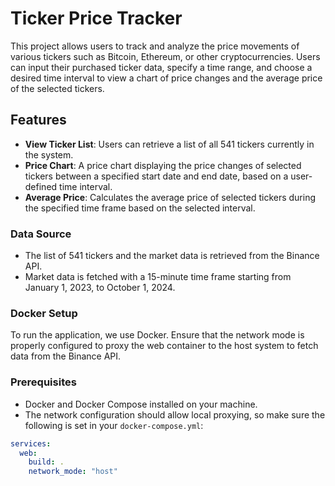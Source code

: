 # Ticker Price Tracker

This project allows users to track and analyze the price movements of various tickers such as Bitcoin, Ethereum, or other cryptocurrencies. Users can input their purchased ticker data, specify a time range, and choose a desired time interval to view a chart of price changes and the average price of the selected tickers.

## Features

- **View Ticker List**: Users can retrieve a list of all 541 tickers currently in the system.
- **Price Chart**: A price chart displaying the price changes of selected tickers between a specified start date and end date, based on a user-defined time interval.
- **Average Price**: Calculates the average price of selected tickers during the specified time frame based on the selected interval.

### Data Source
- The list of 541 tickers and the market data is retrieved from the Binance API.
- Market data is fetched with a 15-minute time frame starting from January 1, 2023, to October 1, 2024.

### Docker Setup
To run the application, we use Docker. Ensure that the network mode is properly configured to proxy the web container to the host system to fetch data from the Binance API.

### Prerequisites

- Docker and Docker Compose installed on your machine.
- The network configuration should allow local proxying, so make sure the following is set in your `docker-compose.yml`:

```yaml
services:
  web:
    build: .
    network_mode: "host"
